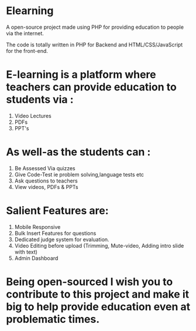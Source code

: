 # Elearning
A open-source project made using PHP for providing education to people via the internet.

The code is totally written in PHP for Backend and HTML/CSS/JavaScript for the front-end.

# E-learning is a platform where teachers can provide education to students via :
1) Video Lectures
2) PDFs
3) PPT's

# As well-as the students can :
1) Be Assessed Via quizzes
2) Give Code-Test ie problem solving,language tests etc
3) Ask questions to teachers
4) View videos, PDFs & PPTs 

# Salient Features are:
1) Mobile Responsive
2) Bulk Insert Features for questions
3) Dedicated judge system for evaluation.
4) Video Editing before upload (Trimming, Mute-video, Adding intro slide with text)
5) Admin Dashboard

# Being open-sourced I wish you to contribute to this project and make it big to help provide education even at problematic times.


